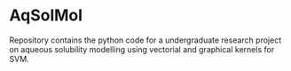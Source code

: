 # AqSolMol
Repository contains the python code for a undergraduate research project on aqueous solubility modelling using vectorial and graphical kernels for SVM.
